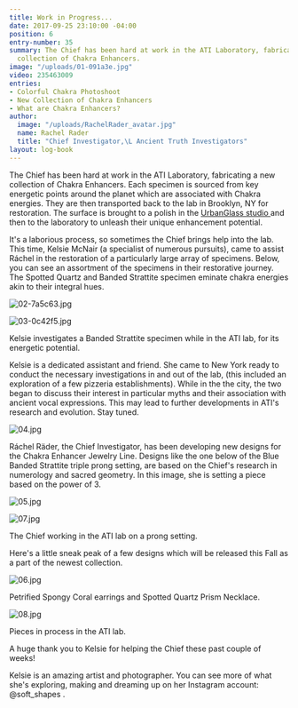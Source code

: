 ```yaml
---
title: Work in Progress...
date: 2017-09-25 23:10:00 -04:00
position: 6
entry-number: 35
summary: The Chief has been hard at work in the ATI Laboratory, fabricating a new
  collection of Chakra Enhancers.
image: "/uploads/01-091a3e.jpg"
video: 235463009
entries:
- Colorful Chakra Photoshoot
- New Collection of Chakra Enhancers
- What are Chakra Enhancers?
author:
  image: "/uploads/RachelRader_avatar.jpg"
  name: Rachel Rader
  title: "Chief Investigator,\L Ancient Truth Investigators"
layout: log-book
---
```


The Chief has been hard at work in the ATI Laboratory, fabricating a new collection of Chakra Enhancers. Each specimen is sourced from key energetic points around the planet which are associated with Chakra energies. They are then transported back to the lab in Brooklyn, NY for restoration. The surface is brought to a polish in the [UrbanGlass studio ](https://urbanglass.org/)and then to the laboratory to unleash their unique enhancement potential.

It's a laborious process, so sometimes the Chief brings help into the lab. This time, Kelsie McNair (a specialist of numerous pursuits), came to assist Ráchel in the restoration of a particularly large array of specimens. Below, you can see an assortment of the specimens in their restorative journey. The Spotted Quartz and Banded Strattite specimen eminate chakra energies akin to their integral hues.

![02-7a5c63.jpg](/uploads/02-7a5c63.jpg)

![03-0c42f5.jpg](/uploads/03-0c42f5.jpg)

Kelsie investigates a Banded Strattite specimen while in the ATI lab, for its energetic potential.

Kelsie is a dedicated assistant and friend. She came to New York ready to conduct the necessary investigations in and out of the lab, (this included an exploration of a few pizzeria establishments). While in the the city, the two began to discuss their interest in particular myths and their association with ancient vocal expressions. This may lead to further developments in ATI's research and evolution. Stay tuned.

![04.jpg](/uploads/04.jpg)

Ráchel Räder, the Chief Investigator, has been developing new designs for the Chakra Enhancer Jewelry Line. Designs like the one below of the Blue Banded Strattite triple prong setting, are based on the Chief's research in numerology and sacred geometry. In this image, she is setting a piece based on the power of 3.

![05.jpg](/uploads/05.jpg)

![07.jpg](/uploads/07.jpg)

The Chief working in the ATI lab on a prong setting.

Here's a little sneak peak of a few designs which will be released this Fall as a part of the newest collection.

![06.jpg](/uploads/06.jpg)

Petrified Spongy Coral earrings and Spotted Quartz Prism Necklace.

![08.jpg](/uploads/08.jpg)

Pieces in process in the ATI lab.

A huge thank you to Kelsie for helping the Chief these past couple of weeks!

Kelsie is an amazing artist and photographer. You can see more of what she's exploring, making and dreaming up on her Instagram account: @soft_shapes .
